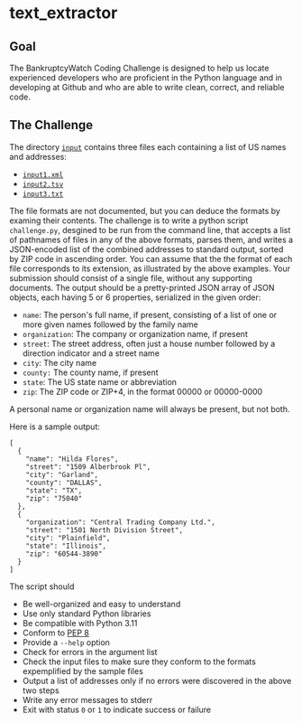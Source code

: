# text_extractor

## Goal

The BankruptcyWatch Coding Challenge is designed to help us locate experienced
developers who are proficient in the Python language and in developing at Github
and who are able to write clean, correct, and reliable code.

## The Challenge

The directory [`input`](input) contains three files each containing a list of US
names and addresses:

* [`input1.xml`](input/input1.xml)
* [`input2.tsv`](input/input2.tsv)
* [`input3.txt`](input/input3.txt)

The file formats are not documented, but you can deduce the formats by examing
their contents. The challenge is to write a python script `challenge.py`,
desgined to be run from the command line, that accepts a list of pathnames of
files in any of the above formats, parses them, and writes a JSON-encoded list
of the combined addresses to standard output, sorted by ZIP code in ascending order. You can assume
that the the format of each file corresponds to its extension, as illustrated by
the above examples. Your submission should consist of a single file, without any 
supporting documents. The output should be a pretty-printed JSON array of JSON
objects, each having 5 or 6 properties, serialized in the given order:

* `name`: The person's full name, if present, consisting of a list of one or more given names followed by the family name
* `organization`: The company or organization name, if present
* `street`: The street address, often just a house number followed by a direction indicator and a street name
* `city`: The city name
* `county:` The county name, if present
* `state`: The US state name or abbreviation
* `zip`: The ZIP code or ZIP+4, in the format 00000 or 00000-0000

A personal name or organization name will always be present, but not both.

Here is a sample output:

```
[
  {
    "name": "Hilda Flores",
    "street": "1509 Alberbrook Pl",
    "city": "Garland",
    "county": "DALLAS",
    "state": "TX",
    "zip": "75040"
  },
  {
    "organization": "Central Trading Company Ltd.",
    "street": "1501 North Division Street",
    "city": "Plainfield",
    "state": "Illinois",
    "zip": "60544-3890"
  }
]
```

The script should

* Be well-organized and easy to understand
* Use only standard Python libraries
* Be compatible with Python 3.11
* Conform to [PEP 8](https://peps.python.org/pep-0008/)
* Provide a `--help` option
* Check for errors in the argument list
* Check the input files to make sure they conform to the formats expemplified by the sample files 
* Output a list of addresses only if no errors were discovered in the above two steps
* Write any error messages to stderr
* Exit with status `0` or `1` to indicate success or failure
